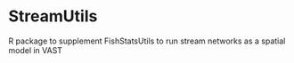 # StreamUtils
R package to supplement FishStatsUtils to run stream networks as a spatial model in VAST
